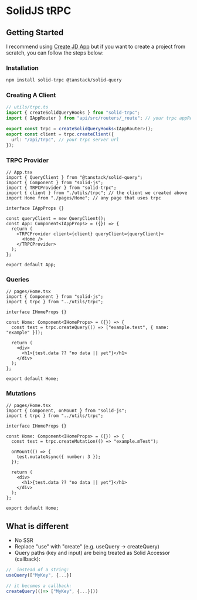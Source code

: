 # SolidJS tRPC

## Getting Started

I recommend using [Create JD App](https://github.com/OrJDev/create-jd-app) but if you want to create a project from scratch, you can follow the steps below:

### Installation

```bash
npm install solid-trpc @tanstack/solid-query
```

### Creating A Client

```ts
// utils/trpc.ts
import { createSolidQueryHooks } from "solid-trpc";
import { IAppRouter } from "api/src/routers/_route"; // your trpc appRouter type

export const trpc = createSolidQueryHooks<IAppRouter>();
export const client = trpc.createClient({
  url: "/api/trpc", // your trpc server url
});
```

### TRPC Provider

```tsx
// App.tsx
import { QueryClient } from "@tanstack/solid-query";
import { Component } from "solid-js";
import { TRPCProvider } from "solid-trpc";
import { client } from "./utils/trpc"; // the client we created above
import Home from "./pages/Home"; // any page that uses trpc

interface IAppProps {}

const queryClient = new QueryClient();
const App: Component<IAppProps> = ({}) => {
  return (
    <TRPCProvider client={client} queryClient={queryClient}>
      <Home />
    </TRPCProvider>
  );
};

export default App;
```

### Queries

```tsx
// pages/Home.tsx
import { Component } from "solid-js";
import { trpc } from "../utils/trpc";

interface IHomeProps {}

const Home: Component<IHomeProps> = ({}) => {
  const test = trpc.createQuery(() => ["example.test", { name: "example" }]);

  return (
    <div>
      <h1>{test.data ?? "no data || yet"}</h1>
    </div>
  );
};

export default Home;
```

### Mutations

```tsx
// pages/Home.tsx
import { Component, onMount } from "solid-js";
import { trpc } from "../utils/trpc";

interface IHomeProps {}

const Home: Component<IHomeProps> = ({}) => {
  const test = trpc.createMutation(() => "example.mTest");

  onMount(() => {
    test.mutateAsync({ number: 3 });
  });

  return (
    <div>
      <h1>{test.data ?? "no data || yet"}</h1>
    </div>
  );
};

export default Home;
```

## What is different

- No SSR
- Replace "use" with "create" (e.g. useQuery -> createQuery)
- Query paths (key and input) are being treated as Solid Accessor (callback):

```ts
//  instead of a string:
useQuery(["MyKey", {...}]

// it becomes a callback:
createQuery(()=> ["MyKey", {...}]))
```
